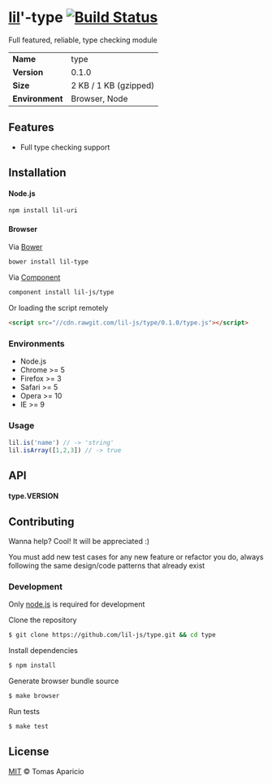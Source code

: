 # [lil](http://lil-js.github.io)'-type [![Build Status](https://api.travis-ci.org/lil-js/type.svg?branch=master)][travis]

Full featured, reliable, type checking module

<table>
<tr>
<td><b>Name</b></td><td>type</td>
</tr>
<tr>
<td><b>Version</b></td><td>0.1.0</td>
</tr>
<tr>
<td><b>Size</b></td><td>2 KB / 1 KB (gzipped)</td>
</tr>
<tr>
<td><b>Environment</b></td><td>Browser, Node</td>
</tr>
</table>

## Features

- Full type checking support

## Installation

#### Node.js
```bash
npm install lil-uri
```

#### Browser
Via [Bower](http://bower.io)
```bash
bower install lil-type
```
Via [Component](http://component.io/)
```bash
component install lil-js/type
```
Or loading the script remotely
```html
<script src="//cdn.rawgit.com/lil-js/type/0.1.0/type.js"></script>
```

### Environments

- Node.js
- Chrome >= 5
- Firefox >= 3
- Safari >= 5
- Opera >= 10
- IE >= 9

### Usage

```js
lil.is('name') // -> 'string'
lil.isArray([1,2,3]) // -> true
```

## API

#### type.VERSION


## Contributing

Wanna help? Cool! It will be appreciated :)

You must add new test cases for any new feature or refactor you do,
always following the same design/code patterns that already exist

### Development

Only [node.js](http://nodejs.org) is required for development

Clone the repository
```bash
$ git clone https://github.com/lil-js/type.git && cd type
```

Install dependencies
```bash
$ npm install
```

Generate browser bundle source
```bash
$ make browser
```

Run tests
```bash
$ make test
```

## License

[MIT](http://opensource.org/licenses/MIT) © Tomas Aparicio

[travis]: http://travis-ci.org/lil-js/type
